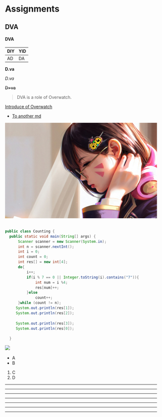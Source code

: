 # Assignments
## DVA
#### DVA




|   DIY  | YID  
|  ----  | ----  |
|  AD  | DA  

**D.va**

*D.va*

~~D>va~~

>DVA is a role of Overwatch.

[Introduce of Overwatch](https://ow.blizzard.cn/heroes/dva)

* [To another md](/OV.md)


![](/D.va.jpg 'D.va')

 ```java

public class Counting {
   public static void main(String[] args) {
       Scanner scanner = new Scanner(System.in);
       int n = scanner.nextInt();
       int i = 0;
       int count = 0;
       int res[] = new int[4];
       do{
           i++;
           if(i % 7 == 0 || Integer.toString(i).contains("7")){
               int num = i %4;
               res[num]++;
           }else
               count++;
       }while (count != n);
      System.out.println(res[1]);
      System.out.println(res[2]);

      System.out.println(res[3]);
      System.out.println(res[0]);

   }
 ```

![](https://tse1-mm.cn.bing.net/th/id/OIP.vqNoCpEEDMKX5UKsw5-MbAHaOE?pid=ImgDet&rs=1)

 * A
 * B
 
1. C
2. D

------------------
------------------
------------------
------------------

------------------------------------
------------------
------------------

